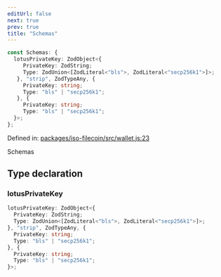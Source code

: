 ```yaml
---
editUrl: false
next: true
prev: true
title: "Schemas"
---
```


```ts
const Schemas: {
  lotusPrivateKey: ZodObject<{
     PrivateKey: ZodString;
     Type: ZodUnion<[ZodLiteral<"bls">, ZodLiteral<"secp256k1">]>;
   }, "strip", ZodTypeAny, {
     PrivateKey: string;
     Type: "bls" | "secp256k1";
   }, {
     PrivateKey: string;
     Type: "bls" | "secp256k1";
  }>;
};
```

Defined in: [packages/iso-filecoin/src/wallet.js:23](https://github.com/hugomrdias/filecoin/blob/main/packages/iso-filecoin/src/wallet.js#L23)

Schemas

## Type declaration

### lotusPrivateKey

```ts
lotusPrivateKey: ZodObject<{
  PrivateKey: ZodString;
  Type: ZodUnion<[ZodLiteral<"bls">, ZodLiteral<"secp256k1">]>;
}, "strip", ZodTypeAny, {
  PrivateKey: string;
  Type: "bls" | "secp256k1";
}, {
  PrivateKey: string;
  Type: "bls" | "secp256k1";
}>;
```
